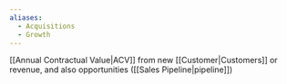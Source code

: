 ```yaml
---
aliases:
  - Acquisitions
  - Growth
---
```

[[Annual Contractual Value|ACV]] from new [[Customer|Customers]] or revenue, and also opportunities ([[Sales Pipeline|pipeline]])